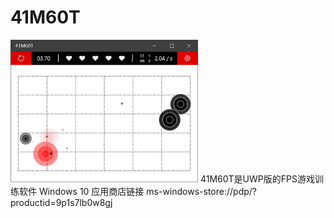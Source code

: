 # 41M60T
<img src="https://raw.githubusercontent.com/ElyarAdil/41M60T/master/screenshot.png" width=300 alt="screenshot"  />
41M60T是UWP版的FPS游戏训练软件
Windows 10 应用商店链接 ms-windows-store://pdp/?productid=9p1s7lb0w8gj
